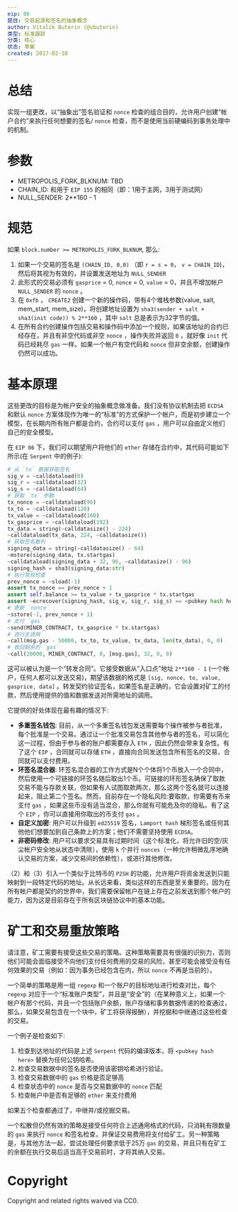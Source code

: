 ```yaml
---
eip: 86
题目: 交易起源和签名的抽象概念
author: Vitalik Buterin (@vbuterin)
类型: 标准跟踪
分类: 核心
状态: 草案
created: 2017-02-10
---
```


# 总结

实现一组更改，以“抽象出”签名验证和 `nonce` 检查的组合目的，允许用户创建“帐户合约”来执行任何想要的签名/ `nonce` 检查，而不是使用当前硬编码到事务处理中的机制。

# 参数

* METROPOLIS_FORK_BLKNUM: TBD
* CHAIN_ID: 和用于 `EIP 155` 的相同（即：1用于主网，3用于测试网）
* NULL_SENDER: 2**160 - 1

# 规范

如果 `block.number >= METROPOLIS_FORK_BLKNUM`, 那么:
1. 如果一个交易的签名是 `(CHAIN_ID, 0,0)` （即 `r = s = 0`， `v = CHAIN_ID`)，然后将其视为有效的，并设置发送地址为 `NULL_SENDER`
2. 此形式的交易必须有 `gasprice` = 0, `nonce` = 0, `value` = 0，并且不增加帐户 `NULL_SENDER` 的 `nonce` 。
3. 在 `0xfb` ， `CREATE2` 创建一个新的操作码，带有4个堆栈参数(value, salt, mem_start, mem_size)，将创建地址设置为 `sha3(sender + salt + sha3(init code)) % 2**160` ，其中 `salt` 总是表示为32字节的值。
4. 在所有合约创建操作包括交易和操作码中添加一个规则，如果该地址的合约已经存在，并且有非空代码或非空 `nonce` ，操作失败并返回 `0` ，就好像 `init` 代码已经耗尽 `gas` 一样。如果一个帐户有空代码和 `nonce` 但非空余额，创建操作仍然可以成功。

# 基本原理

这些更改的目标是为帐户安全的抽象概念做准备。我们没有协议机制去把 `ECDSA` 和默认 `nonce` 方案体现作为唯一的“标准”的方式保护一个帐户，而是初步建立一个模型，在长期内所有账户都是合约，合约可以支付 `gas` ，用户可以自由定义他们自己的安全模型。

在 `EIP 86` 下，我们可以期望用户将他们的 `ether` 存储在合约中，其代码可能如下所示(在 `Serpent` 中的例子):

```python
# 从 `tx` 数据获取签名
sig_v = ~calldataload(0)
sig_r = ~calldataload(32)
sig_s = ~calldataload(64)
# 获取 `tx` 参数
tx_nonce = ~calldataload(96)
tx_to = ~calldataload(128)
tx_value = ~calldataload(160)
tx_gasprice = ~calldataload(192)
tx_data = string(~calldatasize() - 224)
~calldataload(tx_data, 224, ~calldatasize())
# 获取签名散列
signing_data = string(~calldatasize() - 64)
~mstore(signing_data, tx.startgas)
~calldataload(signing_data + 32, 96, ~calldatasize() - 96)
signing_hash = sha3(signing_data:str)
# 执行常规检查
prev_nonce = ~sload(-1)
assert tx_nonce == prev_nonce + 1
assert self.balance >= tx_value + tx_gasprice * tx.startgas
assert ~ecrecover(signing_hash, sig_v, sig_r, sig_s) == <pubkey hash here>
# 更新 `nonce`
~sstore(-1, prev_nonce + 1)
# 支付 `gas`
~send(MINER_CONTRACT, tx_gasprice * tx.startgas)
# 进行主调用
~call(msg.gas - 50000, tx_to, tx_value, tx_data, len(tx_data), 0, 0)
# 收回剩余的 `gas`
~call(20000, MINER_CONTRACT, 0, [msg.gas], 32, 0, 0)
```

这可以被认为是一个“转发合同”。它接受数据从“入口点”地址 `2**160 - 1` (一个帐户，任何人都可以发送交易)，期望该数据的格式是 `[sig, nonce, to, value, gasprice, data]` 。转发契约验证签名，如果签名是正确的，它会设置对矿工的付款，然后使用提供的值和数据发送对所需地址的调用。

它提供的好处体现在最有趣的情况下:

- **多重签名钱包**: 目前，从一个多重签名钱包发送需要每个操作被参与者批准，每个批准是一个交易。通过让一个批准交易包含其他参与者的签名，可以简化这一过程，但由于参与者的账户都需要存入 `ETH` ，因此仍然会带来复杂性。有了这个 `EIP` ，合同就可以存储 `ETH` ，直接向合同发送包含所有签名的交易，合同就可以支付费用。
- **环签名混合器**: 环签名混合器的工作方式是N个个体将1个币放入一个合同中，然后使用一个可链接的环签名随后取出1个币。可链接的环形签名确保了取款交易不能与存款关联，但如果有人试图取款两次，那么这两个签名就可以连接起来，阻止第二个签名。然而，目前存在一个隐私风险:要取款，你需要有币来支付 `gas` ，如果这些币没有适当混合，那么你就有可能危及你的隐私。有了这个 `EIP` ，你可以直接用你取出的币支付 `gas` 。
- **自定义加密**: 用户可以升级到 `ed25519` 签名，`Lamport hash` 梯形签名或任何其他他们想要加到自己条款上的方案；他们不需要坚持使用 `ECDSA`。
- **非密码修改**: 用户可以要求交易具有过期时间（这个标准化，将允许旧的空/灰尘帐户安全地从状态中清除），使用 `k` 个并行 `nonces`（一种允许稍微乱序地确认交易的方案，减少交易间的依赖性），或进行其他修改。

（2）和（3）引入一个类似于比特币的 `P2SH` 的功能，允许用户将资金发送到只能映射到一段特定代码的地址。从长远来看，类似这样的东西是至关重要的，因为在所有帐户都是契约的世界中，我们需要保留帐户在链上存在之前发送到那个帐户的能力，因为这是目前存在于所有区块链协议中的基本功能。

# 矿工和交易重放策略

请注意，矿工需要有接受这些交易的策略。这种策略需要具有很强的识别力，否则他们可能会面临接受不向他们支付任何费用的交易的风险，甚至可能会接受没有任何效果的交易（例如：因为事务已经包含在内，所以 `nonce` 不再是当前的）。

一个简单的策略是用一组 `regexp` 和一个账户的目标地址进行检查对比，每个 `regexp` 对应于一个“标准账户类型”，并且是“安全”的（在某种意义上，如果一个帐户有那个代码，并且一个包括账户余额，账户存储和事务数据传递的检查通过，那么，如果交易包含在一个块中，矿工将获得报酬），并挖掘和中继通过这些检查的交易。

一个例子是检查如下:

1. 检查到达地址的代码是上述 `Serpent` 代码的编译版本，将 `<pubkey hash here>` 替换为任何公钥哈希。
2. 检查交易数据中的签名是否使用该密钥哈希进行验证。
3. 检查交易数据中的 `gas` 价格是否足够高
4. 检查状态中的 `nonce` 是否与交易数据中的 `nonce` 匹配
5. 检查帐户中是否有足够的 `ether` 来支付费用

如果五个检查都通过了，中继并/或挖掘交易。

一个松散但仍然有效的策略是接受任何符合上述通用格式的代码，只消耗有限数量的 `gas` 来执行 `nonce` 和签名检查，并保证交易费用将支付给矿工。另一种策略是，与其他方法一起，尝试处理任何要求低于25万 `gas` 的交易，并且只有在矿工的余额在执行交易后适当高于交易前时，才将其纳入交易。

# Copyright

Copyright and related rights waived via CC0.
